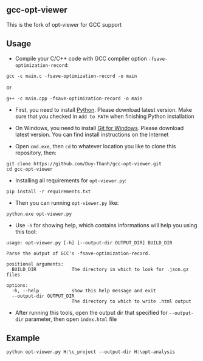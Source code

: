 ## gcc-opt-viewer

This is the fork of opt-viewer for GCC support

## Usage

- Compile your C/C++ code with GCC compiler option `-fsave-optimization-record`:
```
gcc -c main.c -fsave-optimization-record -o main
```
or
```
g++ -c main.cpp -fsave-optimization-record -o main
```

- First, you need to install [Python](https://www.python.org/). Please download latest version. Make sure that you checked in `Add to PATH` when finishing Python installation

- On Windows, you need to install [Git for Windows](https://gitforwindows.org/). Please download latest version. You can find install instructions on the Internet

- Open `cmd.exe`, then `cd` to whatever location you like to clone this repository, then:

```
git clone https://github.com/Duy-Thanh/gcc-opt-viewer.git
cd gcc-opt-viewer
```

- Installing all requirements for `opt-viewer.py`:
```
pip install -r requirements.txt
```

- Then you can running `opt-viewer.py` like:

```
python.exe opt-viewer.py
```

- Use `-h` for showing help, which contains informations will help you using this tool:
```
usage: opt-viewer.py [-h] [--output-dir OUTPUT_DIR] BUILD_DIR

Parse the output of GCC's -fsave-optimization-record.

positional arguments:
  BUILD_DIR             The directory in which to look for .json.gz files

options:
  -h, --help            show this help message and exit
  --output-dir OUTPUT_DIR
                        The directory to which to write .html output
```

- After running this tools, open the output dir that specified for `--output-dir` parameter, then open `index.html` file

## Example
```
python opt-viewer.py H:\c_project --output-dir H:\opt-analysis
```
